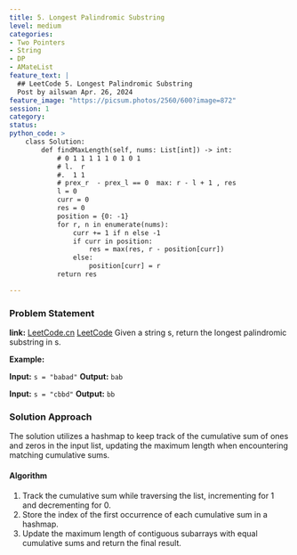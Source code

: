 ```yaml
---
title: 5. Longest Palindromic Substring
level: medium
categories:
- Two Pointers
- String
- DP
- AMateList
feature_text: |
  ## LeetCode 5. Longest Palindromic Substring
  Post by ailswan Apr. 26, 2024
feature_image: "https://picsum.photos/2560/600?image=872"
session: 1
category:
status: 
python_code: >
    class Solution:
        def findMaxLength(self, nums: List[int]) -> int:
            # 0 1 1 1 1 1 0 1 0 1
            # l.  r         
            #.  1 1
            # prex_r  - prex_l == 0  max: r - l + 1 , res
            l = 0
            curr = 0
            res = 0
            position = {0: -1}
            for r, n in enumerate(nums):
                curr += 1 if n else -1
                if curr in position: 
                    res = max(res, r - position[curr])
                else:
                    position[curr] = r 
            return res

---
```


### Problem Statement
**link:**
[LeetCode.cn](https://leetcode.cn/problems/longest-palindromic-substring/)
[LeetCode](https://leetcode.com/longest-palindromic-substring/)
Given a string s, return the longest palindromic substring in s.

**Example:**

**Input:** `s = "babad"`
**Output:** `bab`

**Input:** `s = "cbbd"`
**Output:** `bb`
 
 
### Solution Approach
The solution utilizes a hashmap to keep track of the cumulative sum of ones and zeros in the input list, updating the maximum length when encountering matching cumulative sums.

#### Algorithm
1. Track the cumulative sum while traversing the list, incrementing for 1 and decrementing for 0.
2. Store the index of the first occurrence of each cumulative sum in a hashmap.
3. Update the maximum length of contiguous subarrays with equal cumulative sums and return the final result.